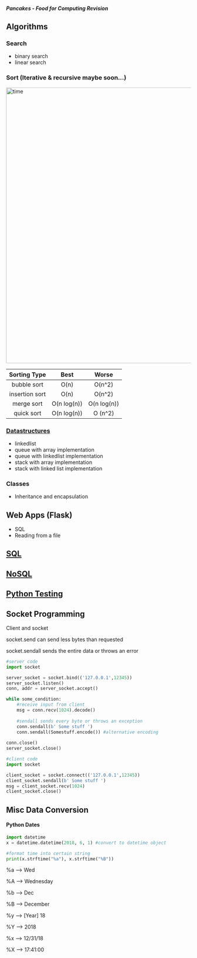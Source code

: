 ##### Pancakes - Food for Computing Revision
## Algorithms

### Search 
- binary search
- linear search

### Sort (Iterative & recursive maybe soon...)
<img src="https://user-images.githubusercontent.com/47784720/84563618-74385980-ad8f-11ea-9bd1-cd3009df81bd.png" alt="time" width="750"/>

| Sorting Type   | Best         | Worse        |
| :------------: | :----------: | :----------: |
| bubble sort    | O(n)         | O(n^2)       |
| insertion sort | O(n)         | O(n^2)       |
| merge sort     | O(n log(n))  | O(n log(n))  |
| quick sort     | O(n log(n))  | O (n^2)      |
    
### [Datastructures](https://github.com/Kennethkcpdhs/Honey_Pancake/tree/master/Algorithms/datastructures)
- linkedlist 
- queue with array implementation
- queue with linkedlist implementation
- stack with array implementation
- stack with linked list implementation

### Classes
- Inheritance and encapsulation

## Web Apps (Flask)
- SQL
- Reading from a file

## [SQL](https://github.com/Kennethkcpdhs/Honey_Pancake/blob/master/sql/sql_help.md) 
## [NoSQL](https://github.com/Kennethkcpdhs/Honey_Pancake/blob/master/nosql/pymongo1.md#initializing-the-database)

## [Python Testing](https://github.com/Kennethkcpdhs/Honey_Pancake/blob/master/pythontesting/bankacct/test_bankacct.py)

## Socket Programming
Client and socket

socket.send can send less bytes than requested

socket.sendall sends the entire data or throws an error

```python
#server code
import socket

server_socket = socket.bind(('127.0.0.1',12345))
server_socket.listen()
conn, addr = server_socket.accept()

while some_condition:
    #receive input from client
    msg = conn.recv(1024).decode()
    
    #sendall sends every byte or throws an exception
    conn.sendall(b' Some stuff ')
    conn.sendall(Somestuff.encode()) #alternative encoding
    
conn.close()
server_socket.close()
```

```python
#client code
import socket

client_socket = socket.connect(('127.0.0.1',12345))
client_socket.sendall(b' Some stuff ')
msg = client_socket.recv(1024)
client_socket.close()
```

## Misc Data Conversion
#### Python Dates
```python
import datetime
x = datetime.datetime(2018, 6, 1) #convert to datetime object

#format time into certain string
print(x.strftime("%a"), x.strftime("%B")) 
```
%a --> Wed 	

%A --> Wednesday

%b --> Dec 	

%B --> December

%y 	--> [Year] 18 

%Y 	--> 2018

%x  --> 12/31/18 

%X 	--> 17:41:00

